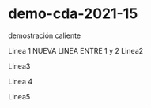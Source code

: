 # demo-cda-2021-15
demostración caliente

Linea 1
NUEVA LINEA ENTRE 1 y 2
Linea2

Linea3

Linea 4

Linea5
